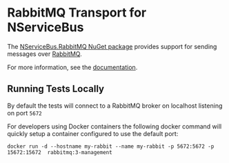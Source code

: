 # RabbitMQ Transport for NServiceBus

The [NServiceBus.RabbitMQ NuGet package](https://www.nuget.org/packages/NServiceBus.RabbitMQ) provides support for sending messages over [RabbitMQ](http://www.rabbitmq.com/).

For more information, see the [documentation](https://docs.particular.net/nservicebus/rabbitmq/).


## Running Tests Locally

By default the tests will connect to a RabbitMQ broker on localhost listening on port `5672`

For developers using Docker containers the following docker command will quickly setup a container configured to use the default port:

`docker run -d --hostname my-rabbit --name my-rabbit -p 5672:5672 -p 15672:15672  rabbitmq:3-management`

